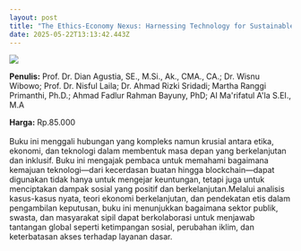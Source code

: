 ```yaml
---
layout: post
title: "The Ethics-Economy Nexus: Harnessing Technology for SustainableSocial Impact"
date: 2025-05-22T13:13:42.443Z
---
```

![](/images/uploads/screenshot-2025-05-22-201032.jpg)

**P﻿enulis:** Prof. Dr. Dian Agustia, SE., M.Si., Ak., CMA., CA.; 
Dr. Wisnu Wibowo; Prof. Dr. Nisful Laila; 
Dr. Ahmad Rizki Sridadi; Martha Ranggi Primanthi, Ph.D.; Ahmad Fadlur Rahman Bayuny, PhD;
Al Ma'rifatul A'la S.EI., M.A

**Harga:** Rp.85.000\
\
Buku ini menggali hubungan yang kompleks namun krusial antara etika, ekonomi, dan teknologi dalam membentuk masa depan yang berkelanjutan dan inklusif. Buku ini mengajak pembaca untuk memahami bagaimana kemajuan teknologi—dari kecerdasan buatan hingga blockchain—dapat digunakan tidak hanya untuk mengejar keuntungan, tetapi juga untuk menciptakan dampak sosial yang positif dan berkelanjutan.Melalui analisis kasus-kasus nyata, teori ekonomi berkelanjutan, dan pendekatan etis dalam pengambilan keputusan, buku ini menunjukkan bagaimana sektor publik, swasta, dan masyarakat sipil dapat berkolaborasi untuk menjawab tantangan global seperti ketimpangan sosial, perubahan iklim, dan keterbatasan akses terhadap layanan dasar.